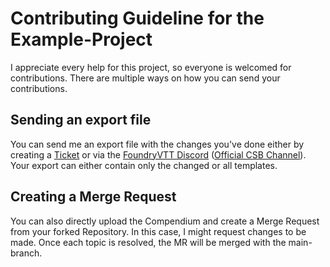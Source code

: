 # Contributing Guideline for the Example-Project
I appreciate every help for this project, so everyone is welcomed for contributions. There are multiple ways on how you
can send your contributions.

## Sending an export file
You can send me an export file with the changes you've done either by creating a
[Ticket](https://gitlab.com/martin1522/custom-system-builder-example/-/issues) or via the
[FoundryVTT Discord](https://discord.gg/foundryvtt) ([Official CSB Channel](https://discord.com/channels/170995199584108546/1037072885044477962)). Your export can either contain only the changed or all
templates.

## Creating a Merge Request
You can also directly upload the Compendium and create a Merge Request from your forked Repository. In this case, I
might request changes to be made. Once each topic is resolved, the MR will be merged with the main-branch.